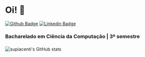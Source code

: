 # Oi! 👋
[![Github Badge](https://img.shields.io/badge/-Github-000?style=flat-square&logo=Github&logoColor=white&link=https://github.com/fagnerpsantos)](https://github.com/supiacenti)
[![Linkedin Badge](https://img.shields.io/badge/-LinkedIn-blue?style=flat-square&logo=Linkedin&logoColor=white&link=https://www.linkedin.com/in/fagnerpsantos/)](https://www.linkedin.com/in/suellen-piacenti-93b2141a5/)
### Bacharelado em Ciência da Computação | 3º semestre
###
![supiacenti's GitHub stats](https://github-readme-stats.vercel.app/api?username=supiacenti&show_icons=true&theme=tokyonight)
